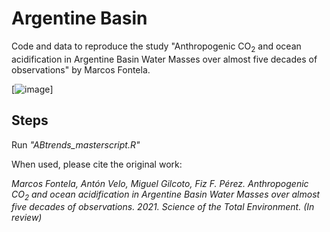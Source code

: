 # Argentine Basin
Code and data to reproduce the study "Anthropogenic CO<sub>2</sub> and ocean acidification in Argentine Basin Water Masses over almost five decades of observations" by Marcos Fontela.


[![image](https://zenodo.org/badge/DOI/10.5281/zenodo.4589961.svg)]


## Steps
Run *"ABtrends_masterscript.R"*

When used, please cite the original work: 


*Marcos Fontela, Antón Velo, Miguel Gilcoto, Fiz F. Pérez. Anthropogenic CO<sub>2</sub> and ocean acidification in Argentine Basin Water Masses over almost five decades of observations. 2021. Science of the Total Environment. (In review)*

